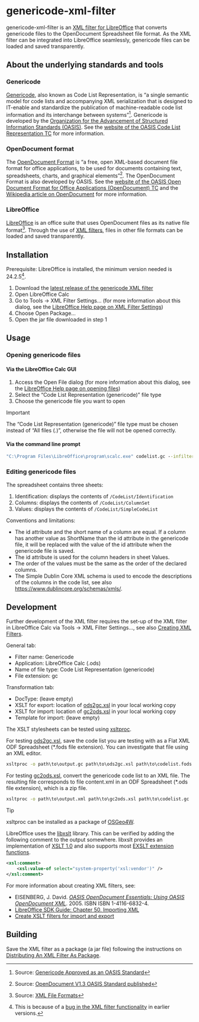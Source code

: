 # genericode-xml-filter

genericode-xml-filter is an [XML filter for LibreOffice](https://help.libreoffice.org/latest/en-US/text/shared/guide/xsltfilter.html) that converts genericode files to the OpenDocument Spreadsheet file format. As the XML filter can be integrated into LibreOffice seamlessly, genericode files can be loaded and saved transparently.

## About the underlying standards and tools

### Genericode

[Genericode](https://docs.oasis-open.org/codelist/genericode/v1.0/genericode-v1.0.html), also known as Code List Representation, is “a single semantic model for code lists and accompanying XML serialization that is designed to IT-enable and standardize the publication of machine-readable code list information and its interchange between systems”[^1]. Genericode is developed by the [Organization for the Advancement of Structured Information Standards (OASIS)](https://www.oasis-open.org/). See the [website of the OASIS Code List Representation TC](https://www.oasis-open.org/committees/codelist/) for more information.

[^1]: Source: [Genericode Approved as an OASIS Standard](https://www.oasis-open.org/2023/02/01/genericode-approved-as-an-oasis-standard/)

### OpenDocument format

The [OpenDocument Format](https://docs.oasis-open.org/office/OpenDocument/v1.3/OpenDocument-v1.3-part1-introduction.html) is “a free, open XML-based document file format for office applications, to be used for documents containing text, spreadsheets, charts, and graphical elements”[^2]. The OpenDocument Format is also developed by OASIS. See the [website of the OASIS Open Document Format for Office Applications (OpenDocument) TC](https://www.oasis-open.org/committees/office/) and the [Wikipedia article on OpenDocument](https://en.wikipedia.org/wiki/OpenDocument) for more information.

[^2]: Source: [OpenDocument V1.3 OASIS Standard published](https://www.oasis-open.org/2021/06/16/opendocument-v1-3-oasis-standard-published/)

### LibreOffice

[LibreOffice](https://www.libreoffice.org/) is an office suite that uses OpenDocument files as its native file format[^3]. Through the use of [XML filters](https://help.libreoffice.org/latest/en-US/text/shared/guide/xsltfilter.html), files in other file formats can be loaded and saved transparently.

[^3]: Source: [XML File Formats](https://help.libreoffice.org/latest/en-US/text/shared/00/00000021.html)

## Installation

Prerequisite: LibreOffice is installed, the minimum version needed is 24.2.5[^4].

[^4]: This is because of a [bug in the XML filter functionality](https://bugs.documentfoundation.org/show_bug.cgi?id=161789) in earlier versions.

1. Download the [latest release of the genericode XML filter](https://github.com/SDFIdk/genericode-xml-filter/releases/latest)
2. Open LibreOffice Calc
3. Go to Tools -> XML Filter Settings... (for more information about this dialog, see the [LibreOffice Help page on XML Filter Settings](https://help.libreoffice.org/latest/en-US/text/shared/01/06150000.html))
4. Choose Open Package...
5. Open the jar file downloaded in step 1

## Usage

### Opening genericode files

#### Via the LibreOffice Calc GUI

1. Access the Open File dialog (for more information about this dialog, see the [LibreOffice Help page on opening files](https://help.libreoffice.org/latest/en-US/text/shared/01/01020000.html))
2. Select the “Code List Representation (genericode)” file type
3. Choose the genericode file you want to open

> [!IMPORTANT]
> The “Code List Representation (genericode)” file type must be chosen instead of “All files (*.*)”, otherwise the file will not be opened correctly.

#### Via the command line prompt

```bat
"C:\Program Files\LibreOffice\program\scalc.exe" codelist.gc --infilter="Genericode"
```

### Editing genericode files

The spreadsheet contains three sheets:

1. Identification: displays the contents of `/CodeList/Identification`
2. Columns: displays the contents of `/CodeList/ColumnSet`
3. Values: displays the contents of `/CodeList/SimpleCodeList`

Conventions and limitations:

- The id attribute and the short name of a column are equal. If a column has another value as ShortName than the id attribute in the genericode file, it will be replaced with the value of the id attribute when the genericode file is saved.
- The id attribute is used for the column headers in sheet Values.
- The order of the values must be the same as the order of the declared columns.
- The Simple Dublin Core XML schema is used to encode the descriptions of the columns in the code list, see also https://www.dublincore.org/schemas/xmls/.

## Development

Further development of the XML filter requires the set-up of the XML filter in LibreOffice Calc via Tools -> XML Filter Settings..., see also [Creating XML Filters](https://help.libreoffice.org/latest/en-US/text/shared/guide/xsltfilter_create.html).

General tab:

- Filter name: Genericode
- Application: LibreOffice Calc (.ods)
- Name of file type: Code List Representation (genericode)
- File extension: gc

Transformation tab:

- DocType: (leave empty)
- XSLT for export: location of [ods2gc.xsl](src/ods2gc.xsl) in your local working copy
- XSLT for import: location of [gc2ods.xsl](src/gc2ods.xsl) in your local working copy
- Template for import: (leave empty)

The XSLT stylesheets can be tested using [xsltproc](https://gnome.pages.gitlab.gnome.org/libxslt/xsltproc.html).

For testing [ods2gc.xsl](src/ods2gc.xsl), save the code list you are testing with as a Flat XML ODF Spreadsheet (*.fods file extension). You can investigate that file using an XML editor.

```bat
xsltproc -o path\to\output.gc path\to\ods2gc.xsl path\to\codelist.fods
```

For testing [gc2ods.xsl](src/gc2ods.xsl), convert the genericode code list to an XML file. The resulting file corresponds to file content.xml in an ODF Spreadsheet (*.ods file extension), which is a zip file.

```bat
xsltproc -o path\to\output.xml path\to\gc2ods.xsl path\to\codelist.gc
```

> [!TIP]
> xsltproc can be installed as a package of [OSGeo4W](https://trac.osgeo.org/osgeo4w/).

LibreOffice uses the [libxslt](https://gitlab.gnome.org/GNOME/libxslt/-/wikis/home) library. This can be verified by adding the following comment to the output somewhere. libxslt provides an implementation of [XSLT 1.0](https://www.w3.org/TR/xslt-10/) and also supports most [EXSLT extension functions](https://exslt.github.io/).

```xml
<xsl:comment>
    <xsl:value-of select="system-property('xsl:vendor')" />
</xsl:comment>
```

For more information about creating XML filters, see:

- EISENBERG, J. David. _[OASIS OpenDocument Essentials: Using OASIS OpenDocument XML](https://archive.org/details/ODEssentials)_. 2005. ISBN ISBN 1-4116-6832-4.
- [LibreOffice SDK Guide: Chapter 50. Importing XML](https://wiki.documentfoundation.org/Documentation/SDKGuide/Importing_XML)
- [Create XSLT filters for import and export](https://forum.openoffice.org/en/forum/viewtopic.php?t=3490)

## Building

Save the XML filter as a package (a jar file) following the instructions on [Distributing An XML Filter As Package](https://help.libreoffice.org/latest/en-US/text/shared/guide/xsltfilter_distribute.html).